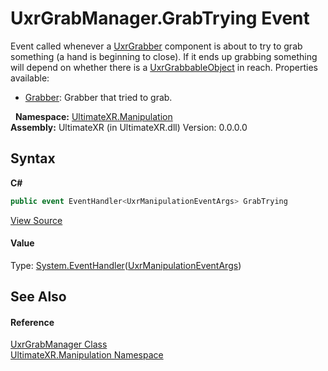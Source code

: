 # UxrGrabManager.GrabTrying Event
 

Event called whenever a <a href="T_UltimateXR_Manipulation_UxrGrabber">UxrGrabber</a> component is about to try to grab something (a hand is beginning to close). If it ends up grabbing something will depend on whether there is a <a href="T_UltimateXR_Manipulation_UxrGrabbableObject">UxrGrabbableObject</a> in reach. Properties available:
&nbsp;<ul><li><a href="P_UltimateXR_Manipulation_UxrManipulationEventArgs_Grabber">Grabber</a>: Grabber that tried to grab.</li></ul>&nbsp;
**Namespace:**&nbsp;<a href="N_UltimateXR_Manipulation">UltimateXR.Manipulation</a><br />**Assembly:**&nbsp;UltimateXR (in UltimateXR.dll) Version: 0.0.0.0

## Syntax

**C#**<br />
``` C#
public event EventHandler<UxrManipulationEventArgs> GrabTrying
```

<a href="UltimateXR/Scripts/Manipulation/UxrGrabManager.cs" rel="noopener noreferrer" title="View the source code">View Source</a><br />

#### Value
Type: <a href="https://docs.microsoft.com/dotnet/api/system.eventhandler-1" target="_blank" rel="noopener noreferrer">System.EventHandler</a>(<a href="T_UltimateXR_Manipulation_UxrManipulationEventArgs">UxrManipulationEventArgs</a>)

## See Also


#### Reference
<a href="T_UltimateXR_Manipulation_UxrGrabManager">UxrGrabManager Class</a><br /><a href="N_UltimateXR_Manipulation">UltimateXR.Manipulation Namespace</a><br />